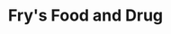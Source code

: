 ---
title: "Fry's Food and Drug"
url: /oro-valley/frys-food-and-drug-north-la-canada-drive/
shop: supermarket
---